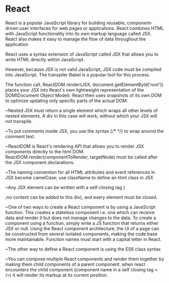 # React
React is a popular JavaScript library for building reusable, component-driven user interfaces for web pages or applications.  React combines HTML with JavaScript functionality into its own markup language called JSX. React also makes it easy to manage the flow of data throughout the application

React uses a syntax extension of JavaScript called JSX that allows you to write HTML directly within JavaScript. 

However, because JSX is not valid JavaScript, JSX code must be compiled into JavaScript. The transpiler Babel is a popular tool for this process.

The function call, ReactDOM.render(JSX, document.getElementById('root')) places your JSX into React's own lightweight representation of the DOM(Document Object Model). React then uses snapshots of its own DOM to optimize updating only specific parts of the actual DOM.

~Nested JSX must return a single element which wraps all other levels of nested elements. A div in this case will work, without which your JSX will not transpile.

~To put comments inside JSX, you use the syntax {/* */} to wrap around the comment text.

~ReactDOM is React's rendering API that allows you to render JSX components directly to the html DOM. ReactDOM.render(componentToRender, targetNode) must be called after the JSX component declarations.

~The naming convention for all HTML attributes and event references in JSX become camelCase; use className to define an html class in JSX

~Any JSX element can be written with a self-closing tag (<div /> ;no content can be added to this div), and every element must be closed. 

~One of two ways to create a React component is by using a JavaScript function. This creates a stateless component i.e. one which can receive data and render it but does not manage changes to the data. To create a component using a function, simply write a JS function that returns either JSX or null.
Using the React component architecture, the UI of a page can be constructed from several isolated components, making the code base more maintainable.
Function names must start with a capital letter in React.

~The other way to define a React component is using the ES6 class syntax

~You can compose multiple React components and render them together by making them child components of a parent component. when react encounters the child component (component name in a self closing tag < />) it will render its markup at its current position.


